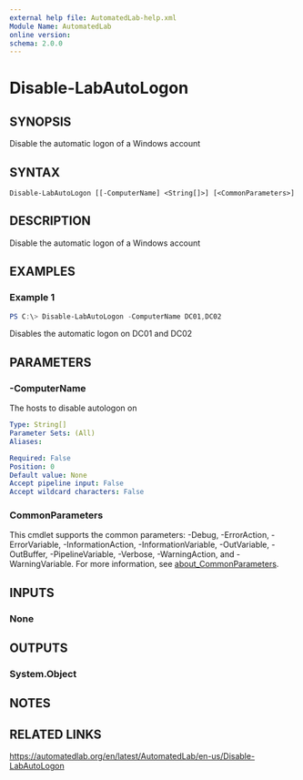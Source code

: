 ```yaml
---
external help file: AutomatedLab-help.xml
Module Name: AutomatedLab
online version:
schema: 2.0.0
---
```


# Disable-LabAutoLogon

## SYNOPSIS
Disable the automatic logon of a Windows account

## SYNTAX

```
Disable-LabAutoLogon [[-ComputerName] <String[]>] [<CommonParameters>]
```

## DESCRIPTION
Disable the automatic logon of a Windows account

## EXAMPLES

### Example 1
```powershell
PS C:\> Disable-LabAutoLogon -ComputerName DC01,DC02
```

Disables the automatic logon on DC01 and DC02

## PARAMETERS

### -ComputerName
The hosts to disable autologon on

```yaml
Type: String[]
Parameter Sets: (All)
Aliases:

Required: False
Position: 0
Default value: None
Accept pipeline input: False
Accept wildcard characters: False
```

### CommonParameters
This cmdlet supports the common parameters: -Debug, -ErrorAction, -ErrorVariable, -InformationAction, -InformationVariable, -OutVariable, -OutBuffer, -PipelineVariable, -Verbose, -WarningAction, and -WarningVariable. For more information, see [about_CommonParameters](http://go.microsoft.com/fwlink/?LinkID=113216).

## INPUTS

### None
## OUTPUTS

### System.Object
## NOTES

## RELATED LINKS
https://automatedlab.org/en/latest/AutomatedLab/en-us/Disable-LabAutoLogon
